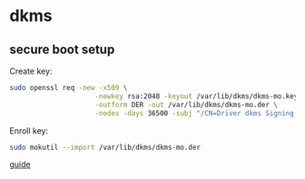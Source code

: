 # dkms

## secure boot setup

Create key:
```bash
sudo openssl req -new -x509 \
                     -newkey rsa:2048 -keyout /var/lib/dkms/dkms-mo.key \
                     -outform DER -out /var/lib/dkms/dkms-mo.der \
                     -nodes -days 36500 -subj "/CN=Driver dkms Signing MOK"
```

Enroll key:
```bash
sudo mokutil --import /var/lib/dkms/dkms-mo.der
```

[guide](https://github.com/dell/dkms?tab=readme-ov-file#secure-boot)
